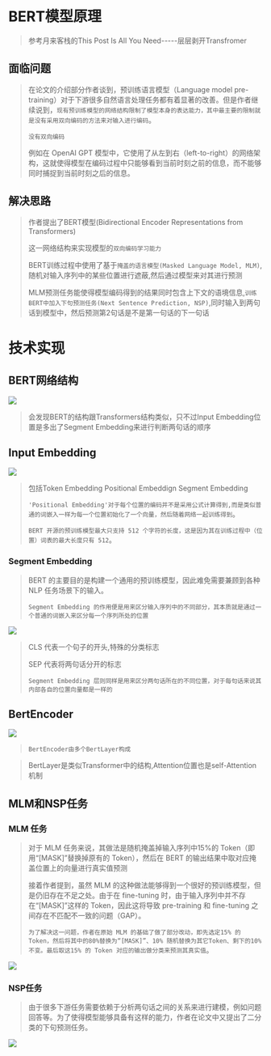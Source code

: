 # BERT模型原理

>参考月来客栈的This Post Is All You Need-----层层剥开Transfromer

## 面临问题

>在论文的介绍部分作者谈到，预训练语言模型（Language model pre-training）对于下游很多自然语言处理任务都有着显著的改善。但是作者继续说到，`现有预训练模型的网络结构限制了模型本身的表达能力，其中最主要的限制就是没有采用双向编码的方法来对输入进行编码`。
>
>`没有双向编码`
>
>例如在 OpenAI GPT 模型中，它使用了从左到右（left-to-right）的网络架构，这就使得模型在编码过程中只能够看到当前时刻之前的信息，而不能够同时捕捉到当前时刻之后的信息。

## 解决思路

>作者提出了BERT模型(Bidirectional Encoder Representations from Transformers)
>
>这一网络结构来实现模型的`双向编码学习能力`
>
>BERT训练过程中使用了基于`掩盖的语言模型(Masked Language Model, MLM)`,随机对输入序列中的某些位置进行遮蔽,然后通过模型来对其进行预测
>
>MLM预测任务能使得模型编码得到的结果同时包含上下文的语境信息,`训练BERT中加入下句预测任务(Next Sentence Prediction, NSP)`,同时输入到两句话到模型中，然后预测第2句话是不是第一句话的下一句话

# 技术实现

## BERT网络结构

![](https://pic.imgdb.cn/item/66f10299f21886ccc0765784.png)

>会发现BERT的结构跟Transformers结构类似，只不过Input Embedding位置是多出了Segment Embedding来进行判断两句话的顺序

## Input Embedding

![](https://pic.imgdb.cn/item/66f1044cf21886ccc077ff2b.png)

>包括Token Embedding   Positional Embeddign Segment Embedding 
>
>`'Positional Embedding'对于每个位置的编码并不是采用公式计算得到,而是类似普通的词嵌入一样为每一个位置初始化了一个向量，然后随着网络一起训练得到`。
>
>`BERT 开源的预训练模型最大只支持 512 个字符的长度，这是因为其在训练过程中（位置）词表的最大长度只有 512`。

### Segment Embedding

>BERT 的主要目的是构建一个通用的预训练模型，因此难免需要兼顾到各种NLP 任务场景下的输入。
>
>`Segment Embedding 的作用便是用来区分输入序列中的不同部分，其本质就是通过一个普通的词嵌入来区分每一个序列所处的位置`

![](https://pic.imgdb.cn/item/66f1058ff21886ccc078ffc9.png)

>CLS 代表一个句子的开头,特殊的分类标志
>
>SEP 代表将两句话分开的标志
>
>`Segment Embedding 层则同样是用来区分两句话所在的不同位置，对于每句话来说其内部各自的位置向量都是一样的`

## BertEncoder

![](https://pic.imgdb.cn/item/66f106bdf21886ccc07a18c1.png)

>`BertEncoder由多个BertLayer构成`

>BertLayer是类似Transformer中的结构,Attention位置也是self-Attention机制

## MLM和NSP任务

### MLM 任务

>对于 MLM 任务来说，其做法是随机掩盖掉输入序列中15%的 Token（即用“[MASK]”替换掉原有的 Token），然后在 BERT 的输出结果中取对应掩盖位置上的向量进行真实值预测
>
>接着作者提到，虽然 MLM 的这种做法能够得到一个很好的预训练模型，但是仍旧存在不足之处。由于在 fine-tuning 时，由于输入序列中并不存在“[MASK]”这样的 Token，因此这将导致 pre-training 和 fine-tuning 之间存在不匹配不一致的问题（GAP）。
>
>`为了解决这一问题，作者在原始 MLM 的基础了做了部分改动，即先选定15% 的 Token，然后将其中的80%替换为“[MASK]”、10% 随机替换为其它Token、剩下的10% 不变。最后取这15% 的 Token 对应的输出做分类来预测其真实值`。

![](https://pic.imgdb.cn/item/66f10933f21886ccc07c5dd5.png)

### NSP任务

>由于很多下游任务需要依赖于分析两句话之间的关系来进行建模，例如问题回答等。为了使得模型能够具备有这样的能力，作者在论文中又提出了二分类的下句预测任务。

![](https://pic.superbed.cc/item/66f10a822e3b94edab8ae540.png)

